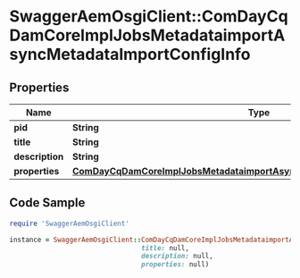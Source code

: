 # SwaggerAemOsgiClient::ComDayCqDamCoreImplJobsMetadataimportAsyncMetadataImportConfigInfo

## Properties

Name | Type | Description | Notes
------------ | ------------- | ------------- | -------------
**pid** | **String** |  | [optional] 
**title** | **String** |  | [optional] 
**description** | **String** |  | [optional] 
**properties** | [**ComDayCqDamCoreImplJobsMetadataimportAsyncMetadataImportConfigProperties**](ComDayCqDamCoreImplJobsMetadataimportAsyncMetadataImportConfigProperties.md) |  | [optional] 

## Code Sample

```ruby
require 'SwaggerAemOsgiClient'

instance = SwaggerAemOsgiClient::ComDayCqDamCoreImplJobsMetadataimportAsyncMetadataImportConfigInfo.new(pid: null,
                                 title: null,
                                 description: null,
                                 properties: null)
```


